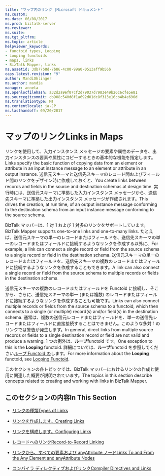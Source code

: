 ```yaml
---
title: "マップ内のリンク |Microsoft ドキュメント"
ms.custom: 
ms.date: 06/08/2017
ms.prod: biztalk-server
ms.reviewer: 
ms.suite: 
ms.tgt_pltfrm: 
ms.topic: article
helpviewer_keywords:
- functoid types, Looping
- Looping functoids
- maps, links
- BizTalk Mapper, links
ms.assetid: 3db77b8d-7b86-4c00-99a0-0513aff9b56b
caps.latest.revision: "9"
author: MandiOhlinger
ms.author: mandia
manager: anneta
ms.openlocfilehash: a32d2a9ef07cf2d79037d7983e49b26c6cfe5e81
ms.sourcegitcommit: cb908c540d8f1a692d01dc8f313e16cb4b4e696d
ms.translationtype: MT
ms.contentlocale: ja-JP
ms.lasthandoff: 09/20/2017
---
```

# <a name="links-in-maps"></a><span data-ttu-id="e5c07-102">マップのリンク</span><span class="sxs-lookup"><span data-stu-id="e5c07-102">Links in Maps</span></span>
<span data-ttu-id="e5c07-103">リンクを使用して、入力インスタンス メッセージの要素や属性のデータを、出力インスタンスの要素や属性にコピーするときの基本的な機能を指定します。</span><span class="sxs-lookup"><span data-stu-id="e5c07-103">Links specify the basic function of copying data from an element or attribute in an input instance message to an element or attribute in an output instance.</span></span> <span data-ttu-id="e5c07-104">送信元スキーマと送信先スキーマのレコード間およびフィールド間のリンクをデザイン時に作成しておくと、</span><span class="sxs-lookup"><span data-stu-id="e5c07-104">You create links between records and fields in the source and destination schemas at design time.</span></span> <span data-ttu-id="e5c07-105">実行時には、送信元スキーマに準拠した入力インスタンス メッセージから、送信先スキーマに準拠した出力インスタンス メッセージが作成されます。</span><span class="sxs-lookup"><span data-stu-id="e5c07-105">This drives the creation, at run time, of an output instance message conforming to the destination schema from an input instance message conforming to the source schema.</span></span>  
  
 <span data-ttu-id="e5c07-106">BizTalk マッパーは、1 対 1 および 1 対多のリンクをサポートしています。</span><span class="sxs-lookup"><span data-stu-id="e5c07-106">BizTalk Mapper supports one-to-one links and one-to-many links.</span></span> <span data-ttu-id="e5c07-107">たとえば、送信元スキーマの単一のレコードまたはフィールドを、送信先スキーマの単一のレコードまたはフィールドに接続するようなリンクを作成する以外に、</span><span class="sxs-lookup"><span data-stu-id="e5c07-107">For example, a link can connect a single record or field from the source schema to a single record or field in the destination schema.</span></span> <span data-ttu-id="e5c07-108">送信元スキーマの単一のレコードまたはフィールドを、送信先スキーマの複数のレコードまたはフィールドに接続するようなリンクを作成することもできます。</span><span class="sxs-lookup"><span data-stu-id="e5c07-108">A link can also connect a single record or field from the source schema to multiple records or fields in the destination schema.</span></span>  
  
 <span data-ttu-id="e5c07-109">送信元スキーマの複数のレコードまたはフィールドを Functoid に接続し、そこから、さらに、送信先スキーマの単一 (または複数) のレコードまたはフィールドに接続するようなリンクを作成することも可能です。</span><span class="sxs-lookup"><span data-stu-id="e5c07-109">Links can also connect multiple records or fields from the source schema to a functoid, which then connects to a single (or multiple) record(s) and/or field(s) in the destination schema.</span></span> <span data-ttu-id="e5c07-110">通常は、複数の送信元レコードまたはフィールドを、単一の送信先レコードまたはフィールドに直接接続することはできません。このような多対 1 のリンクでは警告が発生します。</span><span class="sxs-lookup"><span data-stu-id="e5c07-110">In general, direct links from multiple source records or fields to a single destination record or field are not valid and produce a warning.</span></span> <span data-ttu-id="e5c07-111">1 つの例外は、**ループ**functoid です。</span><span class="sxs-lookup"><span data-stu-id="e5c07-111">One exception to this is the **Looping** functoid.</span></span> <span data-ttu-id="e5c07-112">詳細については、**ループ**functoid を参照してください[ループ Functoid の](../core/looping-functoid.md)します。</span><span class="sxs-lookup"><span data-stu-id="e5c07-112">For more information about the **Looping** functoid, see [Looping Functoid](../core/looping-functoid.md).</span></span>  
  
 <span data-ttu-id="e5c07-113">このセクションの各トピックでは、BizTalk マッパーにおけるリンクの作成と使用に関連した概要が説明されています。</span><span class="sxs-lookup"><span data-stu-id="e5c07-113">The topics in this section describe concepts related to creating and working with links in BizTalk Mapper.</span></span>  
  
## <a name="in-this-section"></a><span data-ttu-id="e5c07-114">このセクションの内容</span><span class="sxs-lookup"><span data-stu-id="e5c07-114">In This Section</span></span>  
  
-   [<span data-ttu-id="e5c07-115">リンクの種類</span><span class="sxs-lookup"><span data-stu-id="e5c07-115">Types of Links</span></span>](../core/types-of-links.md)  
  
-   [<span data-ttu-id="e5c07-116">リンクを作成します。</span><span class="sxs-lookup"><span data-stu-id="e5c07-116">Creating Links</span></span>](../core/creating-links.md)  
  
-   [<span data-ttu-id="e5c07-117">リンクを構成します。</span><span class="sxs-lookup"><span data-stu-id="e5c07-117">Configuring Links</span></span>](../core/configuring-links.md)  
  
-   [<span data-ttu-id="e5c07-118">レコードへのリンク</span><span class="sxs-lookup"><span data-stu-id="e5c07-118">Record-to-Record Linking</span></span>](../core/record-to-record-linking.md)  
  
-   [<span data-ttu-id="e5c07-119">リンクから、すべての要素および anyAttribute ノード</span><span class="sxs-lookup"><span data-stu-id="e5c07-119">Links To and From the Any Element and anyAttribute Nodes</span></span>](../core/links-to-and-from-the-any-element-and-anyattribute-nodes.md)  
  
-   [<span data-ttu-id="e5c07-120">コンパイラ ディレクティブおよびリンク</span><span class="sxs-lookup"><span data-stu-id="e5c07-120">Compiler Directives and Links</span></span>](../core/compiler-directives-and-links.md)
